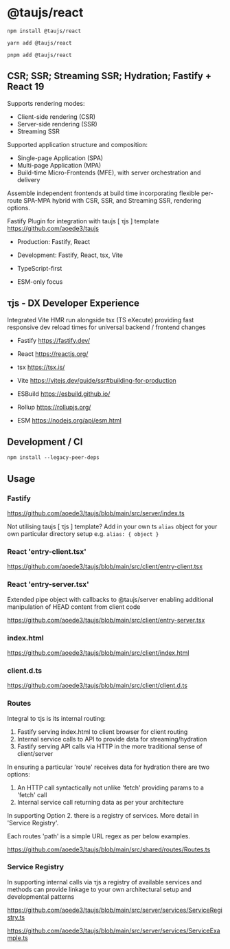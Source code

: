 # @taujs/react

`npm install @taujs/react`

`yarn add @taujs/react`

`pnpm add @taujs/react`

## CSR; SSR; Streaming SSR; Hydration; Fastify + React 19

Supports rendering modes:

- Client-side rendering (CSR)
- Server-side rendering (SSR)
- Streaming SSR

Supported application structure and composition:

- Single-page Application (SPA)
- Multi-page Application (MPA)
- Build-time Micro-Frontends (MFE), with server orchestration and delivery

Assemble independent frontends at build time incorporating flexible per-route SPA-MPA hybrid with CSR, SSR, and Streaming SSR, rendering options.

Fastify Plugin for integration with taujs [ τjs ] template https://github.com/aoede3/taujs

- Production: Fastify, React
- Development: Fastify, React, tsx, Vite

- TypeScript-first
- ESM-only focus

## τjs - DX Developer Experience

Integrated Vite HMR run alongside tsx (TS eXecute) providing fast responsive dev reload times for universal backend / frontend changes

- Fastify https://fastify.dev/
- React https://reactjs.org/
- tsx https://tsx.is/
- Vite https://vitejs.dev/guide/ssr#building-for-production

- ESBuild https://esbuild.github.io/
- Rollup https://rollupjs.org/
- ESM https://nodejs.org/api/esm.html

## Development / CI

`npm install --legacy-peer-deps`

## Usage

### Fastify

https://github.com/aoede3/taujs/blob/main/src/server/index.ts

Not utilising taujs [ τjs ] template? Add in your own ts `alias` object for your own particular directory setup e.g. `alias: { object }`

### React 'entry-client.tsx'

https://github.com/aoede3/taujs/blob/main/src/client/entry-client.tsx

### React 'entry-server.tsx'

Extended pipe object with callbacks to @taujs/server enabling additional manipulation of HEAD content from client code

https://github.com/aoede3/taujs/blob/main/src/client/entry-server.tsx

### index.html

https://github.com/aoede3/taujs/blob/main/src/client/index.html

### client.d.ts

https://github.com/aoede3/taujs/blob/main/src/client/client.d.ts

### Routes

Integral to τjs is its internal routing:

1. Fastify serving index.html to client browser for client routing
2. Internal service calls to API to provide data for streaming/hydration
3. Fastify serving API calls via HTTP in the more traditional sense of client/server

In ensuring a particular 'route' receives data for hydration there are two options:

1. An HTTP call syntactically not unlike 'fetch' providing params to a 'fetch' call
2. Internal service call returning data as per your architecture

In supporting Option 2. there is a registry of services. More detail in 'Service Registry'.

Each routes 'path' is a simple URL regex as per below examples.

https://github.com/aoede3/taujs/blob/main/src/shared/routes/Routes.ts

### Service Registry

In supporting internal calls via τjs a registry of available services and methods can provide linkage to your own architectural setup and developmental patterns

https://github.com/aoede3/taujs/blob/main/src/server/services/ServiceRegistry.ts

https://github.com/aoede3/taujs/blob/main/src/server/services/ServiceExample.ts
